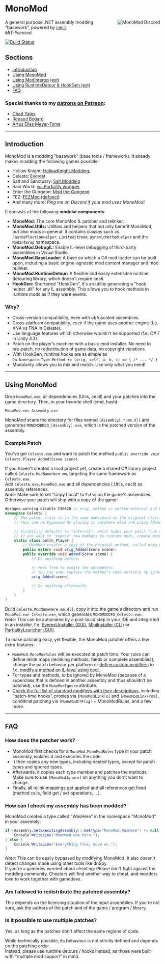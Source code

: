 # MonoMod
<a href="https://discord.gg/jm7GCZB"><img align="right" alt="MonoMod Discord" src="https://discordapp.com/api/guilds/295566538981769216/embed.png?style=banner2" /></a>
A general purpose .NET assembly modding "basework", powered by [cecil](https://github.com/jbevain/cecil/).  
*MIT-licensed.*

[![Build Status](https://0x0ade.visualstudio.com/MonoMod/_apis/build/status/0x0ade.MonoMod)](https://0x0ade.visualstudio.com/MonoMod/_build/latest?definitionId=1)

## Sections
- [Introduction](#introduction)
- [Using MonoMod](#using-monomod)
- [Using ModInterop (ext)](/README-ModInterop.md)
- [Using RuntimeDetour & HookGen (ext)](/README-RuntimeDetour.md)
- [FAQ](#using-monomod)

### Special thanks to my [patrons on Patreon](https://www.patreon.com/0x0ade):
- [Chad Yates](https://twitter.com/ChadCYates)
- [Renaud Bédard](https://twitter.com/renaudbedard)
- [Artus Elias Meyer-Toms](https://twitter.com/artuselias)

----

## Introduction
MonoMod is a modding "basework" (base tools / framework). It already makes modding the following games possible:
- Hollow Knight: [HollowKnight.Modding](https://github.com/seanpr96/HollowKnight.Modding),
- Celeste: [Everest](https://everestapi.github.io/)
- Salt and Sanctuary: [Salt.Modding](https://github.com/seanpr96/Salt.Modding)
- Rain World: [via Partiality wrapper](http://www.raindb.net/)
- Enter the Gungeon: [Mod the Gungeon](https://modthegungeon.github.io/)
- FEZ: [FEZMod (defunct)](https://github.com/0x0ade/FEZMod-Legacy)
- And many more! *Ping me on Discord if your mod uses MonoMod!*

It consists of the following **modular components**:
- **MonoMod:** The core MonoMod IL patcher and relinker.
- **MonoMod.Utils:** Utilities and helpers that not only benefit MonoMod, but also mods in general. It contains classes such as `FastReflectionHelper`, `LimitedStream`, `DynamicMethodHelper` and the `ModInterop` namespace.
- **MonoMod.DebugIL:** Enable IL-level debugging of third-party assemblies in Visual Studio.
- **MonoMod.BaseLoader:** A base on which a C# mod loader can be built upon, including a basic engine-agnostic mod content manager and mod relinker.
- **MonoMod.RuntimeDetour:** A flexible and easily extensible runtime detouring library, which doesn't require cecil.
- **HookGen:** Shortened "HookGen", it's an utiltiy generating a "hook helper .dll" for any IL assembly. This allows you to hook methods in runtime mods as if they were events.

### Why?
- Cross-version compatibility, even with obfuscated assemblies.
- Cross-platform compatibility, even if the game uses another engine (f.e. XNA vs FNA in Celeste).
- Use language features which otherwise wouldn't be supported (f.e. C# 7 in Unity 4.3).
- Patch on the player's machine with a basic mod installer. No need to pre-patch, no redistribution of game data, no copyright violations.
- With HookGen, runtime hooks are as simple as `On.Namespace.Type.Method += (orig, self, a, b, c) => { /* ... */ }`
- Modularity allows you to mix and match. Use only what you need!

----

## Using MonoMod
Drop `MonoMod.exe`, all dependencies (Utils, cecil) and your patches into the game directory. Then, in your favorite shell (cmd, bash):

    MonoMod.exe Assembly.exe

MonoMod scans the directory for files named `[Assembly].*.mm.dll` and generates `MONOMODDED_[Assembly].exe`, which is the patched version of the assembly.

### Example Patch

You've got `Celeste.exe` and want to patch the method `public override void Celeste.Player.Added(Scene scene)`.

If you haven't created a mod project yet, create a shared C# library project called `Celeste.ModNameHere.mm`, targeting the same framework as `Celeste.exe`.  
Add `Celeste.exe`, `MonoMod.exe` and all dependencies (.Utils, cecil) as assembly references.  
*Note:* Make sure to set "Copy Local" to `False` on the game's assemblies. Otherwise your patch will ship with a copy of the game!
 
```cs
#pragma warning disable CS0626 // orig_ method is marked external and has no attributes on it.
namespace Celeste {
    // The patch_ class is in the same namespace as the original class.
    // This can be bypassed by placing it anywhere else and using [MonoModPatch("global::Celeste.Player")]

    // Visibility defaults to "internal", which hides your patch from runtime mods.
    // If you want to "expose" new members to runtime mods, create extension methods in a public static class PlayerExt
    static class patch_Player {
        // MonoMod creates a copy of the original method, called orig_Added.
        public extern void orig_Added(Scene scene);
        public override void Added(Scene scene) {
            // Do anything before.

            // Feel free to modify the parameters.
            // You can even replace the method's code entirely by ignoring the orig_ method.
            orig_Added(scene);
            
            // Do anything afterwards.
        }
    }
}
```

Build `Celeste.ModNameHere.mm.dll`, copy it into the game's directory and run `MonoMod.exe Celeste.exe`, which generates `MONOMODDED_Celeste.exe`.  
*Note:* This can be automated by a post-build step in your IDE and integrated in an installer, f.e. [Everest.Installer (GUI)](https://github.com/EverestAPI/Everest.Installer), [MiniInstaller (CLI)](https://github.com/EverestAPI/Everest/blob/master/MiniInstaller/Program.cs) or [PartialityLauncher (GUI)](https://github.com/PartialityModding/PartialityLauncher).

To make patching easy, yet flexible, the MonoMod patcher offers a few extra features:

- `MonoMod.MonoModRules` will be executed at patch time. Your rules can define relink maps (relinking methods, fields or complete assemblies), change the patch behavior per platform or [define custom modifiers](MonoMod/Modifiers/MonoModCustomAttribute.cs) to f.e. [modify a method on IL-level using cecil.](https://github.com/0x0ade/MonoMod/issues/15#issuecomment-344570625)
- For types and methods, to be ignored by MonoMod (because of a superclass that is defined in another assembly and thus shouldn't be patched), use the `MonoModIgnore` attribute.
- [Check the full list of standard modifiers with their descriptions](MonoMod/Modifiers), including "patch-time hooks", proxies via `[MonoModLinkTo]` and `[MonoModLinkFrom]`, conditinal patching via `[MonoModIfFlag]` + MonoModRules, and a few more. 

----

## FAQ

### How does the patcher work?
- MonoMod first checks for a `MonoMod.MonoModRules` type in your patch assembly, isolates it and executes the code.
- It then copies any new types, including nested types, except for patch types and ignored types.
- Afterwards, it copies each type member and patches the methods. Make sure to use `[MonoModIgnore]` on anything you don't want to change.
- Finally, all relink mappings get applied and all references get fixed (method calls, field get / set operations, ...).


### How can I check my assembly has been modded?
MonoMod creates a type called "WasHere" in the namespace "MonoMod" in your assembly:

```cs
if (Assembly.GetExecutingAssembly().GetType("MonoMod.WasHere") != null) {
    Console.WriteLine("MonoMod was here!");
} else {
    Console.WriteLine("Everything fine, move on.");
}
```

*Note:* This can be easily bypassed by modifying MonoMod. It also doesn't detect changes made using other tools like dnSpy.  
If you're a gamedev worried about cheating: Please don't fight against the modding community. Cheaters will find another way to cheat, and modders love to work together with gamedevs.


### Am I allowed to redistribute the patched assembly?
This depends on the licensing situation of the input assemblies. If you're not sure, ask the authors of the patch and of the game / program / library.


### Is it possible to use multiple patches?
Yes, as long as the patches don't affect the same regions of code.

While technically possible, its behaviour is not strictly defined and depends on the patching order.  
Instead, please use runtime detours / hooks instead, as those were built with "multiple mod support" in mind.
